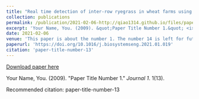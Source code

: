 ```yaml
---
title: "Real time detection of inter-row ryegrass in wheat farms using deep learning"
collection: publications
permalink: /publication/2021-02-06-http://qiao1314.github.io/files/paper13.pdf
excerpt: 'Your Name, You. (2009). &quot;Paper Title Number 1.&quot; <i>Journal 1</i>. 1(13).'
date: 2021-02-06
venue: 'This paper is about the number 1. The number 14 is left for future work.'
paperurl: 'https://doi.org/10.1016/j.biosystemseng.2021.01.019'
citation: 'paper-title-number-13'
---
```


<a href='https://doi.org/10.1016/j.biosystemseng.2021.01.019'>Download paper here</a>

Your Name, You. (2009). &quot;Paper Title Number 1.&quot; <i>Journal 1</i>. 1(13).

Recommended citation: paper-title-number-13